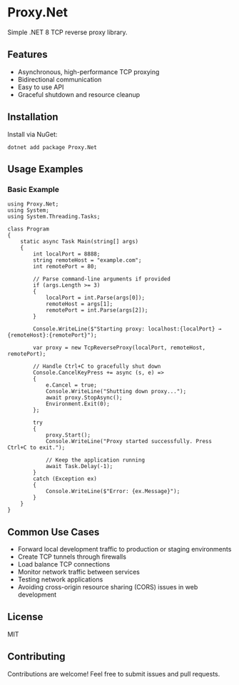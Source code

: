 ﻿# Proxy.Net

Simple .NET 8 TCP reverse proxy library.

## Features

- Asynchronous, high-performance TCP proxying
- Bidirectional communication
- Easy to use API
- Graceful shutdown and resource cleanup

## Installation

Install via NuGet:

```
dotnet add package Proxy.Net
```

## Usage Examples

### Basic Example

```
using Proxy.Net; 
using System; 
using System.Threading.Tasks;

class Program 
{ 
    static async Task Main(string[] args) 
    { 
        int localPort = 8888; 
        string remoteHost = "example.com"; 
        int remotePort = 80;

        // Parse command-line arguments if provided
        if (args.Length >= 3)
        {
            localPort = int.Parse(args[0]);
            remoteHost = args[1];
            remotePort = int.Parse(args[2]);
        }
    
        Console.WriteLine($"Starting proxy: localhost:{localPort} → {remoteHost}:{remotePort}");
    
        var proxy = new TcpReverseProxy(localPort, remoteHost, remotePort);
    
        // Handle Ctrl+C to gracefully shut down
        Console.CancelKeyPress += async (s, e) => 
        {
            e.Cancel = true;
            Console.WriteLine("Shutting down proxy...");
            await proxy.StopAsync();
            Environment.Exit(0);
        };
    
        try
        {
            proxy.Start();
            Console.WriteLine("Proxy started successfully. Press Ctrl+C to exit.");
        
            // Keep the application running
            await Task.Delay(-1);
        }
        catch (Exception ex)
        {
            Console.WriteLine($"Error: {ex.Message}");
        }
    }
}
```

## Common Use Cases

- Forward local development traffic to production or staging environments
- Create TCP tunnels through firewalls
- Load balance TCP connections
- Monitor network traffic between services
- Testing network applications
- Avoiding cross-origin resource sharing (CORS) issues in web development

## License

MIT

## Contributing

Contributions are welcome! Feel free to submit issues and pull requests.